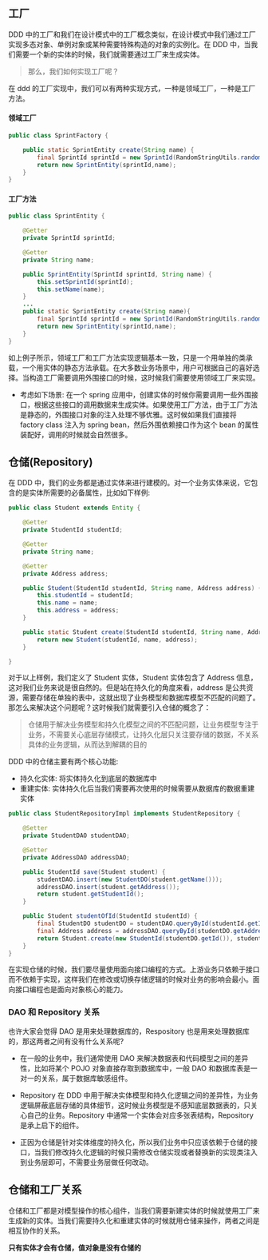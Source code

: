 ## 工厂
DDD 中的工厂和我们在设计模式中的工厂概念类似，在设计模式中我们通过工厂实现多态对象、单例对象或某种需要特殊构造的对象的实例化。在 DDD 中，当我们需要一个新的实体的时候，我们就需要通过工厂来生成实体。

> 那么，我们如何实现工厂呢？

在 ddd 的工厂实现中，我们可以有两种实现方式，一种是领域工厂，一种是工厂方法。

#### 领域工厂

```java
public class SprintFactory {

    public static SprintEntity create(String name) {
        final SprintId sprintId = new SprintId(RandomStringUtils.random(10, false, true));
        return new SprintEntity(sprintId,name);
    }
}
```

#### 工厂方法
```java
public class SprintEntity {

    @Getter
    private SprintId sprintId;

    @Getter
    private String name;

    public SprintEntity(SprintId sprintId, String name) {
        this.setSprintId(sprintId);
        this.setName(name);
    }
    ...
    public static SprintEntity create(String name){
        final SprintId sprintId = new SprintId(RandomStringUtils.random(10, false, true));
        return new SprintEntity(sprintId,name);
    }
}
```

如上例子所示，领域工厂和工厂方法实现逻辑基本一致，只是一个用单独的类承载，一个用实体的静态方法承载。在大多数业务场景中，用户可根据自己的喜好选择。当构造工厂需要调用外围接口的时候，这时候我们需要使用领域工厂来实现。

- 考虑如下场景: 在一个 spring 应用中，创建实体的时候你需要调用一些外围接口，根据这些接口的调用数据来生成实体。如果使用工厂方法，由于工厂方法是静态的，外围接口对象的注入处理不够优雅。这时候如果我们直接将 factory class 注入为 spring bean，然后外围依赖接口作为这个 bean 的属性装配好，调用的时候就会自然很多。

## 仓储(Repository)
在 DDD 中，我们的业务都是通过实体来进行建模的。对一个业务实体来说，它包含的是实体所需要的必备属性，比如如下样例:
```java
public class Student extends Entity {

    @Getter
    private StudentId studentId;

    @Getter
    private String name;

    @Getter
    private Address address;

    public Student(StudentId studentId, String name, Address address) {
        this.studentId = studentId;
        this.name = name;
        this.address = address;
    }

    public static Student create(StudentId studentId, String name, Address address) {
        return new Student(studentId, name, address);
    }

}
```
对于以上样例，我们定义了 Student 实体，Student 实体包含了 Address 信息，这对我们业务来说是很自然的。但是站在持久化的角度来看，address 是公共资源，需要存储在单独的表中，这就出现了业务模型和数据库模型不匹配的问题了。那怎么来解决这个问题呢？这时候我们就需要引入仓储的概念了：
> 仓储用于解决业务模型和持久化模型之间的不匹配问题，让业务模型专注于业务，不需要关心底层存储模式，让持久化层只关注要存储的数据，不关系具体的业务逻辑，从而达到解耦的目的

DDD 中的仓储主要有两个核心功能:
- 持久化实体: 将实体持久化到底层的数据库中
- 重建实体: 实体持久化后当我们需要再次使用的时候需要从数据库的数据重建实体

```java
public class StudentRepositoryImpl implements StudentRepository {

    @Setter
    private StudentDAO studentDAO;

    @Setter
    private AddressDAO addressDAO;

    public StudentId save(Student student) {
        studentDAO.insert(new StudentDO(student.getName()));
        addressDAO.insert(student.getAddress());
        return student.getStudentId();
    }

    public Student studentOfId(StudentId studentId) {
        final StudentDO studentDO = studentDAO.queryById(studentId.getId());
        final Address address = addressDAO.queryById(studentDO.getAddressId());
        return Student.create(new StudentId(studentDO.getId()), studentDO.getName(), address);
    }
}
```

在实现仓储的时候，我们要尽量使用面向接口编程的方式。上游业务只依赖于接口而不依赖于实现，这样我们在修改或切换存储逻辑的时候对业务的影响会最小。面向接口编程也是面向对象核心的能力。

### DAO 和 Repository 关系
也许大家会觉得 DAO 是用来处理数据库的，Respository 也是用来处理数据库的，那这两者之间有没有什么关系呢?

- 在一般的业务中，我们通常使用 DAO 来解决数据表和代码模型之间的差异性，比如将某个 POJO 对象直接存取到数据库中，一般 DAO 和数据库表是一对一的关系，属于数据库敏感组件。

- Repository 在 DDD 中用于解决实体模型和持久化逻辑之间的差异性，为业务逻辑屏蔽底层存储的具体细节，这时候业务模型是不感知底层数据表的，只关心自己的业务。Repository 中通常一个实体会对应多张表结构，Repository 是承上启下的组件。

- 正因为仓储是针对实体维度的持久化，所以我们业务中只应该依赖于仓储的接口，当我们修改持久化逻辑的时候只需修改仓储实现或者替换新的实现类注入到业务层即可，不需要业务层做任何改动。

## 仓储和工厂关系
仓储和工厂都是对模型操作的核心组件，当我们需要新建实体的时候就使用工厂来生成新的实体。当我们需要持久化和重建实体的时候就用仓储来操作，两者之间是相互协作的关系。

**只有实体才会有仓储，值对象是没有仓储的**
